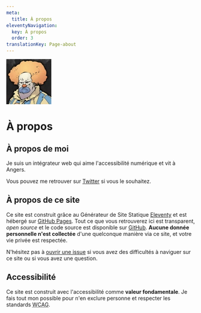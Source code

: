 ```yaml
---
meta:
  title: À propos
eleventyNavigation:
  key: À propos
  order: 3
translationKey: Page-about
---
```


<img src="/assets/images/honk.jpg" class="Avatar" alt="Avatar, clown roux en colère." width="120" height="120">

# À propos


## À propos de moi

Je suis un intégrateur web qui aime l'accessibilité numérique et vit à Angers.

Vous pouvez me retrouver sur [Twitter](https://twitter.com/GaetanBt) si vous le souhaitez.


## À propos de ce site

Ce site est construit grâce au Générateur de Site Statique [<span lang="en">Eleventy</span>](https://11ty.io) et est hébergé sur [GitHub Pages](https://pages.github.com). Tout ce que vous retrouverez ici est transparent, <i lang="en">open source</i> et le code source est disponible sur [GitHub](https://github.com/GaetanBt/hellpancake.com/).
**Aucune donnée personnelle n'est collectée** d'une quelconque manière via ce site, et votre vie privée est respectée.

N'hésitez pas à [ouvrir une issue](https://github.com/GaetanBt/hellpancake.com/issues/new/) si vous avez des difficultés à naviguer sur ce site ou si vous avez une question.


## Accessibilité

Ce site est construit avec l'accessibilité comme **valeur fondamentale**. Je fais tout mon possible pour n'en exclure personne et respecter les standards <abbr lang="en" title="Web Content Accessibility Guidelines">WCAG</abbr>. 
